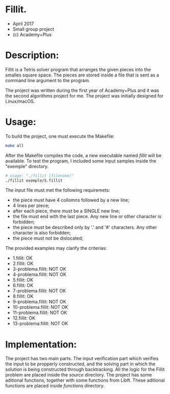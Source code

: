 # Fillit.
 - April 2017
 - Small group project
 - (c) Academy+Plus

# Description:
Fillit is a Tetris solver program that arranges the given pieces into the smalles square space.
The pieces are stored inside a file that is sent as a command line argument to the program.

The project was written during the first year of Academy+Plus and it was the second algorithms project for me. The project was initially designed for Linux/macOS.

# Usage:
To build the project, one must execute the Makefile:
```bash
make all
```
After the Makefile compiles the code, a new executable named *fillit* will be available. To test the program, I included some input samples inside the "exemple" directory.
```bash
# usage: "./fillit [filename]"
./fillit exemple/5.fillit
```
The input file must met the following requiremets:
 - the piece must have 4 collomns followed by a new line;
 - 4 lines per piece;
 - after each piece, there must be a SINGLE new line;
 - the file must end with the last piece. Any new line or other character is forbidden;
 - the piece must be described only by '.' and '#' characters. Any other character is also forbidden;
 - the piece must not be dislocated;

 The provided examples may clarify the criterias:
 - 1.fillit: OK
 - 2.fillit: OK
 - 3-problema.fillit: NOT OK
 - 4-problema.fillit: NOT OK
 - 5.fillit: OK
 - 6.fillit: OK
 - 7-problema.fillit: NOT OK
 - 8.fillit: OK
 - 9-problema.fillit: NOT OK
 - 10-problema.fillit: NOT OK
 - 11-problema.fillit: NOT OK
 - 12.fillit: OK
 - 13-problema.fillit: NOT OK

# Implementation:
The project has two main parts. The input verification part which verifies the input to be propperly constructed, and the solving part in which the solution is being constructed through backtracking. All the logic for the Fillit problem are placed inside the *source* directory.
The project has some aditional functions, together with some functions from Libft. These aditional functions are placed inside *functions* directory.
